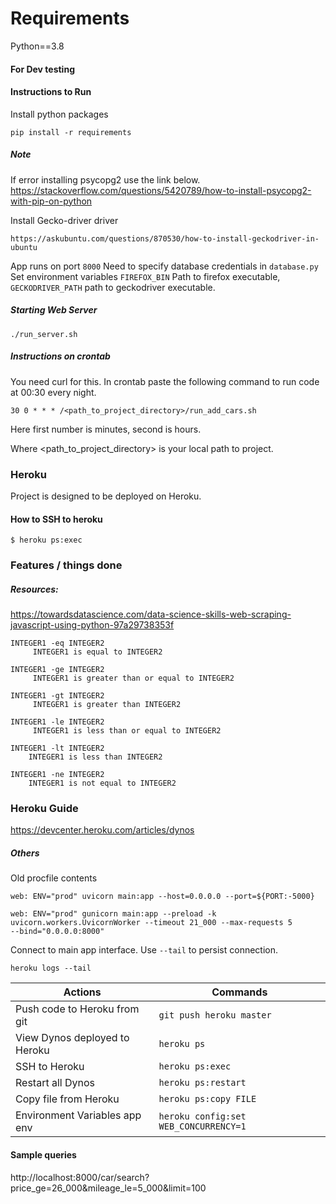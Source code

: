 
# Requirements 
Python==3.8

#### For Dev testing

#### Instructions to Run

Install python packages

    pip install -r requirements

##### Note

If error installing psycopg2 use the link below.
https://stackoverflow.com/questions/5420789/how-to-install-psycopg2-with-pip-on-python

Install Gecko-driver driver

    https://askubuntu.com/questions/870530/how-to-install-geckodriver-in-ubuntu

App runs on port `8000`
Need to specify database credentials in `database.py`
Set environment variables `FIREFOX_BIN` Path to firefox executable,
`GECKODRIVER_PATH` path to geckodriver executable.

##### Starting Web Server
    
    ./run_server.sh

##### Instructions on crontab
You need curl for this.
In crontab paste the following command to run code at 00:30 every
night.

    30 0 * * * /<path_to_project_directory>/run_add_cars.sh

Here first number is minutes, second is hours.

Where <path_to_project_directory> is your local path to project.
### Heroku 
Project is designed to be deployed on Heroku.

#### How to SSH to heroku

    $ heroku ps:exec

### Features / things done
##### Resources:
https://towardsdatascience.com/data-science-skills-web-scraping-javascript-using-python-97a29738353f


    INTEGER1 -eq INTEGER2
         INTEGER1 is equal to INTEGER2

    INTEGER1 -ge INTEGER2
         INTEGER1 is greater than or equal to INTEGER2

    INTEGER1 -gt INTEGER2
         INTEGER1 is greater than INTEGER2

    INTEGER1 -le INTEGER2
         INTEGER1 is less than or equal to INTEGER2

    INTEGER1 -lt INTEGER2
        INTEGER1 is less than INTEGER2

    INTEGER1 -ne INTEGER2
        INTEGER1 is not equal to INTEGER2

### Heroku Guide
https://devcenter.heroku.com/articles/dynos

##### Others

Old procfile contents

    web: ENV="prod" uvicorn main:app --host=0.0.0.0 --port=${PORT:-5000}

    web: ENV="prod" gunicorn main:app --preload -k uvicorn.workers.UvicornWorker --timeout 21_000 --max-requests 5
    --bind="0.0.0.0:8000"

Connect to main app interface. Use `--tail` to persist connection.

    heroku logs --tail

| Actions                         |        Commands           |
|---------------------------------|---------------------------|
| Push code to Heroku from git    |  `git push heroku master` | 
| View Dynos deployed to Heroku   |  `heroku ps`              |
| SSH to Heroku                   |  `heroku ps:exec`         |
| Restart all Dynos	              |  `heroku ps:restart`      |
| Copy file from Heroku           |  `heroku ps:copy FILE`    |
| Environment Variables app env   | `heroku config:set WEB_CONCURRENCY=1` |

#### Sample queries
http://localhost:8000/car/search?price_ge=26_000&mileage_le=5_000&limit=100


